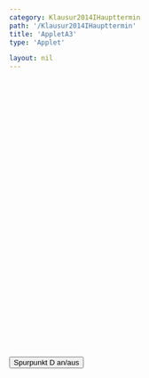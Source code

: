 ```yaml
---
category: Klausur2014IHaupttermin
path: '/Klausur2014IHaupttermin'
title: 'AppletA3'
type: 'Applet'

layout: nil
---
```

<link type="text/css" href="https://cdnjs.cloudflare.com/ajax/libs/jsxgraph/0.99.6/jsxgraph.css"><link rel="stylesheet" type="text/css" href="//cdnjs.cloudflare.com/ajax/libs/jsxgraph/0.99.7/jsxgraph.css" />
<div id="b73faa2b-ffd6-4700-be88-ec7f0443e74c" class="jxgbox" style="width:500px; height:500px">
<script type="text/javascript">

	//board
var board = JXG.JSXGraph.initBoard('b73faa2b-ffd6-4700-be88-ec7f0443e74c', {
                boundingbox: [-1.5, 7.5, 8.5, -2.5],
                axis: true
                
            });
			
var tracestate=false;
var g = x => -0.25*x;
var Gg = board.create('functiongraph', [g], {name: 'g', withLabel: true, label:{fontsize:16}});
var B = board.create('glider', [2, -0.5, Gg], {name: 'B', color:'orange', label:{fontsize:16}, size:2});

var A = board.create('point' , [0,0], {name: 'A', fixed:true, label:{fontsize:16}, size:2, color:'blue'});
var C = board.create('point', [4.5, 3], {name: 'C', fixed:true, label:{fontsize:16}, size:2, color:'blue'});

var AC_L = board.create('line', [A,C], {visible: false});
var D = board.create('reflection', [B, AC_L], {name: 'D', fixed: true, trace:function(){return tracestate;}, color:'red', label:{fontsize:16}, size:2})

board.create('line', [A,C], {color:'gray', strokewidth:1});

board.create('segment', [A, B], {color: 'green', strokewidth: 4});
board.create('segment', [A, D], {color: 'green', strokewidth: 4});
board.create('segment', [B, C], {color: 'green', strokewidth: 4});
board.create('segment', [D, C], {color: 'green', strokewidth: 4});
board.create('segment', [A,C], {color: 'gray', strokewidth: 2});
board.create('segment', [B,D], {color: 'gray', strokewidth: 2});

var B_T = board.create('text', [0.5, -1.5, function() {
return 'B(' + JXG.toFixed(B.X(), 1) + ', ' + JXG.toFixed(B.Y(),1) + ')';
}], {fontsize:18});

var NR_T = board.create('text', [0.5, 5.5, '2014 HT Mat1 A3'], {fontsize: 18})

function changestate() {
	if(tracestate){
		D.clearTrace();
		tracestate=false;
	}
	else{
		tracestate=true;
	}
}	


  </script>
  </div>
<form><input type='button' value="Spurpunkt D an/aus" onClick="changestate();"></form>